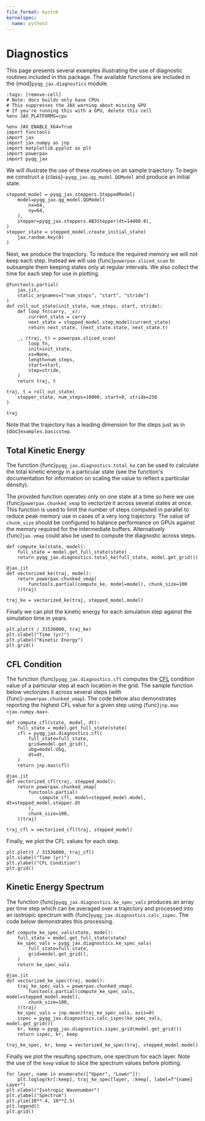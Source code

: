 ```yaml
---
file_format: mystnb
kernelspec:
  name: python3
---
```


# Diagnostics

This page presents several examples illustrating the use of diagnostic
routines included in this package. The available functions are
included in the {mod}`pyqg_jax.diagnostics` module.

```{code-cell} ipython3
:tags: [remove-cell]
# Note: docs builds only have CPUs
# This suppresses the JAX warning about missing GPU
# If you're running this with a GPU, delete this cell
%env JAX_PLATFORMS=cpu
```

```{code-cell} ipython3
%env JAX_ENABLE_X64=True
import functools
import jax
import jax.numpy as jnp
import matplotlib.pyplot as plt
import powerpax
import pyqg_jax
```

We will illustrate the use of these routines on an sample trajectory.
To begin we construct a {class}`~pyqg_jax.qg_model.QGModel` and
produce an initial state.

```{code-cell} ipython3
stepped_model = pyqg_jax.steppers.SteppedModel(
    model=pyqg_jax.qg_model.QGModel(
        nx=64,
        ny=64,
    ),
    stepper=pyqg_jax.steppers.AB3Stepper(dt=14400.0),
)
stepper_state = stepped_model.create_initial_state(
    jax.random.key(0)
)
```

Next, we produce the trajectory. To reduce the required memory we will
not keep each step. Instead we will use {func}`powerpax.sliced_scan`
to subsample them keeping states only at regular intervals. We also
collect the time for each step for use in plotting.

```{code-cell} ipython3
@functools.partial(
    jax.jit,
    static_argnames=["num_steps", "start", "stride"]
)
def roll_out_state(init_state, num_steps, start, stride):
    def loop_fn(carry, _x):
        current_state = carry
        next_state = stepped_model.step_model(current_state)
        return next_state, (next_state.state, next_state.t)

    _, (traj, t) = powerpax.sliced_scan(
        loop_fn,
        init=init_state,
        xs=None,
        length=num_steps,
        start=start,
        step=stride,
    )
    return traj, t

traj, t = roll_out_state(
    stepper_state, num_steps=10000, start=0, stride=250
)

traj
```

Note that the trajectory has a leading dimension for the steps just as
in {doc}`examples.basicstep`.

## Total Kinetic Energy

The function {func}`pyqg_jax.diagnostics.total_ke` can be used to
calculate the total kinetic energy in a particular state (see the
function's documentation for information on scaling the value to
reflect a particular density).

The provided function operates only on one state at a time so here we
use {func}`powerpax.chunked_vmap` to vectorize it across several
states at once. This function is used to limit the number of steps
computed in parallel to reduce peak memory use in cases of a very long
trajectory. The value of `chunk_size` should be configured to balance
performance on GPUs against the memory required for the intermediate
buffers. Alternatively {func}`jax.vmap` could also be used to compute
the diagnostic across steps.

```{code-cell} ipython3
def compute_ke(state, model):
    full_state = model.get_full_state(state)
    return pyqg_jax.diagnostics.total_ke(full_state, model.get_grid())

@jax.jit
def vectorized_ke(traj, model):
    return powerpax.chunked_vmap(
        functools.partial(compute_ke, model=model), chunk_size=100
    )(traj)

traj_ke = vectorized_ke(traj, stepped_model.model)
```

Finally we can plot the kinetic energy for each simulation step
against the simulation time in years.

```{code-cell} ipython3
plt.plot(t / 31536000, traj_ke)
plt.xlabel("Time (yr)")
plt.ylabel("Kinetic Energy")
plt.grid()
```

## CFL Condition

The function {func}`pyqg_jax.diagnostics.cfl` computes the
[CFL](https://en.wikipedia.org/wiki/Courant%E2%80%93Friedrichs%E2%80%93Lewy_condition)
condition value of a particular step at each location in the grid. The
sample function below vectorizes it across several steps (with
{func}`~powerpax.chunked_vmap`). The code below also demonstrates
reporting the highest CFL value for a given step using {func}`jnp.max
<jax.numpy.max>`.

```{code-cell} ipython3
def compute_cfl(state, model, dt):
    full_state = model.get_full_state(state)
    cfl = pyqg_jax.diagnostics.cfl(
        full_state=full_state,
        grid=model.get_grid(),
        ubg=model.Ubg,
        dt=dt,
    )
    return jnp.max(cfl)

@jax.jit
def vectorized_cfl(traj, stepped_model):
    return powerpax.chunked_vmap(
        functools.partial(
            compute_cfl, model=stepped_model.model, dt=stepped_model.stepper.dt
        ),
        chunk_size=100,
    )(traj)

traj_cfl = vectorized_cfl(traj, stepped_model)
```

Finally, we plot the CFL values for each step.

```{code-cell} ipython3
plt.plot(t / 31536000, traj_cfl)
plt.xlabel("Time (yr)")
plt.ylabel("CFL Condition")
plt.grid()
```

## Kinetic Energy Spectrum

The function {func}`pyqg_jax.diagnostics.ke_spec_vals` produces an
array per time step which can be averaged over a trajectory and
processed into an isotropic spectrum with
{func}`pyqg_jax.diagnostics.calc_ispec`. The code below demonstrates
this processing.

```{code-cell} ipython3
def compute_ke_spec_vals(state, model):
    full_state = model.get_full_state(state)
    ke_spec_vals = pyqg_jax.diagnostics.ke_spec_vals(
        full_state=full_state,
        grid=model.get_grid(),
    )
    return ke_spec_vals

@jax.jit
def vectorized_ke_spec(traj, model):
    traj_ke_spec_vals = powerpax.chunked_vmap(
        functools.partial(compute_ke_spec_vals, model=stepped_model.model),
        chunk_size=100,
    )(traj)
    ke_spec_vals = jnp.mean(traj_ke_spec_vals, axis=0)
    ispec = pyqg_jax.diagnostics.calc_ispec(ke_spec_vals, model.get_grid())
    kr, keep = pyqg_jax.diagnostics.ispec_grid(model.get_grid())
    return ispec, kr, keep

traj_ke_spec, kr, keep = vectorized_ke_spec(traj, stepped_model.model)
```

Finally we plot the resulting spectrum, one spectrum for each layer.
Note the use of the `keep` value to slice the spectrum values before
plotting.

```{code-cell} ipython3
for layer, name in enumerate(["Upper", "Lower"]):
    plt.loglog(kr[:keep], traj_ke_spec[layer, :keep], label=f"{name} Layer")
plt.xlabel("Isotropic Wavenumber")
plt.ylabel("Spectrum")
plt.ylim(10**-4, 10**2.5)
plt.legend()
plt.grid()
```
